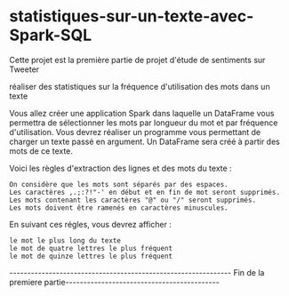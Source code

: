 # statistiques-sur-un-texte-avec-Spark-SQL

Cette projet est la première partie de projet d'étude  de sentiments sur Tweeter 

réaliser des statistiques sur la fréquence d'utilisation des mots dans un texte

Vous allez créer une application Spark dans laquelle un DataFrame vous permettra de sélectionner les mots par longueur du mot et par fréquence d'utilisation. Vous devrez réaliser un programme vous permettant de charger un texte passé en argument. Un DataFrame sera créé à partir des mots de ce texte.

Voici les règles d'extraction des lignes et des mots du texte :

    On considère que les mots sont séparés par des espaces.
    Les caractères ,.;:?!"-' en début et en fin de mot seront supprimés.
    Les mots contenant les caractères "@" ou "/" seront supprimés.
    Les mots doivent être ramenés en caractères minuscules.

En suivant ces régles, vous devrez afficher :

    le mot le plus long du texte
    le mot de quatre lettres le plus fréquent
    le mot de quinze lettres le plus fréquent
 -------------------------------------------------------------- Fin de la premiere partie-------------------------------------------

